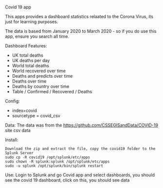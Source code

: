 Covid 19 app 

This apps provides a dashboard statistics relaated to the Corona Virus, its just for learning purposes. 

The data is based from January 2020 to March 2020 - so if you do use this app, ensure you search all time. 

Dashboard Features:


- UK total deaths
- UK deaths per day
- World total deaths
- World recovered over time
- Deaths and predicts over time
- Deaths over time
- Deaths by country over time
- Table / Confirmed / Recovered / Deaths

Config: 
- index=covid
- sourcetype = covid_csv



Data: 
The data was from the https://github.com/CSSEGISandData/COVID-19 site 
csv data 

Install:

    Download the zip and extract the file, copy the covid19 folder to the Splunk Server
    sudo cp -R covid19 /opt/splunk/etc/apps
    sudo chown -R splunk:splunk /opt/splunk/etc/apps
    sudo -u splunk /opt/splunk/bin/splunk restart

Use:
Login to Splunk and go Covid app and select dashboards, you should see the covid 19 dashboard, click on this, you should see data  